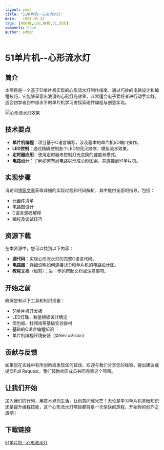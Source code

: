 ```yaml
---
layout: post
title: "51单片机--心形流水灯"
date:   2023-05-31
tags: [单片机,心形,编程,51,流水]
comments: true
author: admin
---
```

# 51单片机--心形流水灯

## 简介

本项目是一个基于51单片机实现的心形流水灯制作指南。通过巧妙的电路设计和编程技巧，它能够呈现出浪漫的心形灯光效果，非常适合电子爱好者进行动手实践。适合初学者到中级水平的单片机学习者探索硬件编程与创意实现。

![心形流水灯效果](https://这里可以添加实际的图片链接，如果有的话)

## 技术要点

- **单片机编程**：项目基于C语言编写，涉及基本的单片机I/O端口操作。
- **LED控制**：通过精确控制各个LED的亮灭顺序，模拟流水效果。
- **定时器应用**：使用定时器来控制灯光变换的速度和模式。
- **电路设计**：了解如何布局电路以形成心形图案，并连接到51单片机。

## 实现步骤

请访问[博客文章](https://blog.csdn.net/qq_34802028/article/details/111825417)获取详细的实现过程和代码解析，其中提供全面的指导，包括：

- 元器件清单
- 电路图设计
- C语言源码解释
- 编程及调试技巧

## 资源下载

在本资源中，您可以找到以下内容：
- **源代码**：实现心形流水灯的完整C语言代码。
- **电路图**：详细说明如何连接LED和单片机的电路设计图。
- **教程文档**（如有）：进一步的帮助文档或注意事项。

## 开始之前

确保您有以下工具和知识准备：
- 51单片机开发板
- LED灯珠，数量根据设计确定
- 面包板、杜邦线等基础实验器材
- 基础的C语言编程知识
- 单片机编程环境安装（如Keil uVision）

## 贡献与反馈

如果您在实践中有所创新或发现任何错误，欢迎与我们分享您的经验，提出建议或提交Pull Request。我们鼓励社区成员共同完善这个项目。

## 让我们开始

加入我们的行列，用技术点亮生活，让创意闪耀光芒！无论是学习单片机基础知识还是提升编程技能，这个心形流水灯项目都将是一次愉快的旅程。开始你的创作之旅吧！

## 下载链接

[51单片机--心形流水灯](https://pan.quark.cn/s/6f21d668c082)